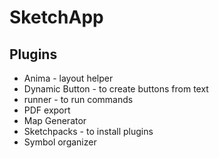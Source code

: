 # SketchApp

## Plugins

* Anima - layout helper
* Dynamic Button - to create buttons from text
* runner - to run commands
* PDF export
* Map Generator
* Sketchpacks - to install plugins
* Symbol organizer





